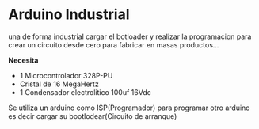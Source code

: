 # Arduino Industrial

una de forma industrial cargar el botloader y realizar la programacion para crear un circuito desde cero para fabricar en masas productos...

**Necesita**
* 1 Microcontrolador 328P-PU
* Cristal de 16 MegaHertz
* 1 Condensador electrolitico 100uf  16Vdc

Se utiliza un arduino como ISP(Programador) para programar otro arduino es decir cargar su bootlodear(Circuito de arranque)
